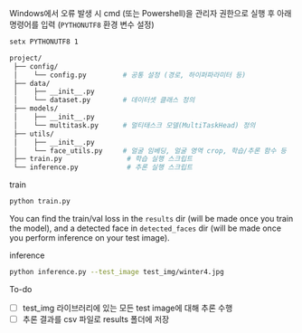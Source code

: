 Windows에서 오류 발생 시 cmd (또는 Powershell)을 관리자 권한으로 실행 후 아래 명령어를 입력 (`PYTHONUTF8` 환경 변수 설정)
```bash
setx PYTHONUTF8 1
```

```bash
project/
 ├── config/
 │    └── config.py         # 공통 설정 (경로, 하이퍼파라미터 등)
 ├── data/
 │    ├── __init__.py
 │    └── dataset.py        # 데이터셋 클래스 정의
 ├── models/
 │    ├── __init__.py
 │    └── multitask.py      # 멀티태스크 모델(MultiTaskHead) 정의
 ├── utils/
 │    ├── __init__.py
 │    └── face_utils.py     # 얼굴 임베딩, 얼굴 영역 crop, 학습/추론 함수 등
 ├── train.py                # 학습 실행 스크립트
 └── inference.py            # 추론 실행 스크립트
```

train
```bash
python train.py
```

You can find the train/val loss in the `results` dir (will be made once you train the model), and a detected face in `detected_faces` dir (will be made once you perform inference on your test image).

inference
```bash
python inference.py --test_image test_img/winter4.jpg
```

To-do
- [ ] test_img 라이브러리에 있는 모든 test image에 대해 추론 수행
- [ ] 추론 결과를 csv 파일로 results 폴더에 저장
